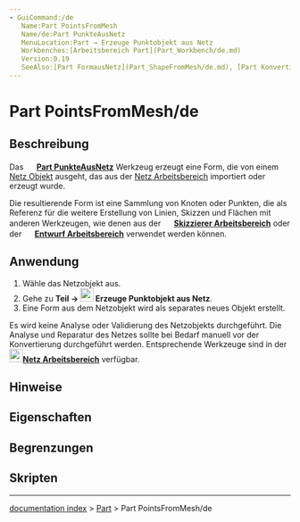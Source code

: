 ```yaml
---
- GuiCommand:/de
   Name:Part PointsFromMesh‎
   Name/de:Part PunkteAusNetz
   MenuLocation:Part → Erzeuge Punktobjekt aus Netz
   Workbenches:[Arbeitsbereich Part](Part_Workbench/de.md)
   Version:0.19
   SeeAlso:[Part FormausNetz](Part_ShapeFromMesh/de.md), [Part KonvertiereZuFestkörper](Part_MakeSolid/de.md), [Part FormVerfeinern](Part_RefineShape/de.md)
---
```


# Part PointsFromMesh/de

## Beschreibung

Das **<img src="images/Part_PointsFromMesh.svg" width=16px>
[Part PunkteAusNetz](Part_PointsFromMesh/de.md)** Werkzeug erzeugt eine Form, die von einem [Netz Objekt](Glossary/de#Mesh.md) ausgeht, das aus der [Netz Arbeitsbereich](Mesh_Workbench/de.md) importiert oder erzeugt wurde.

Die resultierende Form ist eine Sammlung von Knoten oder Punkten, die als Referenz für die weitere Erstellung von Linien, Skizzen und Flächen mit anderen Werkzeugen, wie denen aus der **<img src="images/Workbench_Sketcher.svg" width=16px>
[Skizzierer Arbeitsbereich](Sketcher_Workbench/de.md)** oder der **<img src="images/Workbench_Draft.svg" width=16px> [Entwurf Arbeitsbereich](Draft_Workbench/de.md)** verwendet werden können.

## Anwendung

1.  Wähle das Netzobjekt aus.
2.  Gehe zu **Teil → <img src="images/Part_PointsFromMesh.svg" width=24px> Erzeuge Punktobjekt aus Netz**.
3.  Eine Form aus dem Netzobjekt wird als separates neues Objekt erstellt.

Es wird keine Analyse oder Validierung des Netzobjekts durchgeführt. Die Analyse und Reparatur des Netzes sollte bei Bedarf manuell vor der Konvertierung durchgeführt werden. Entsprechende Werkzeuge sind in der **<img src="images/Workbench_Mesh.svg" width=24px>[Netz Arbeitsbereich](Mesh_Workbench/de.md)** verfügbar.

## Hinweise

## Eigenschaften

## Begrenzungen

## Skripten

---
[documentation index](../README.md) > [Part](Part_Workbench.md) > Part PointsFromMesh/de
